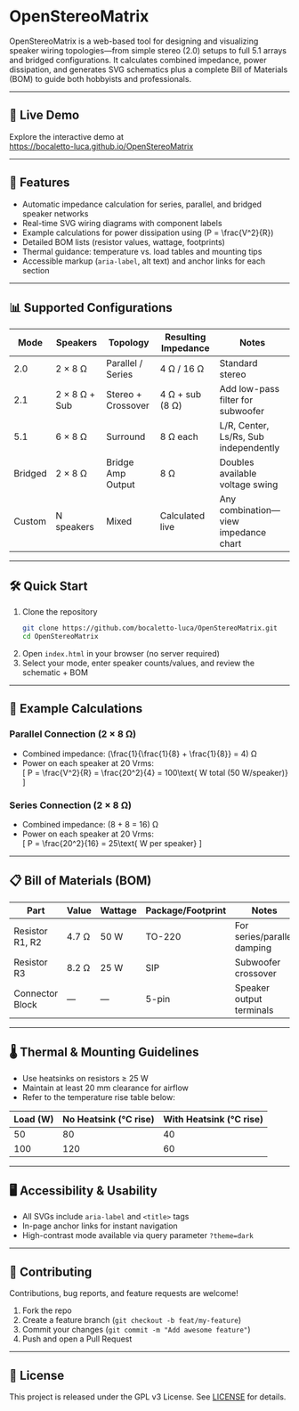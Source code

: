 # OpenStereoMatrix

OpenStereoMatrix is a web-based tool for designing and visualizing speaker wiring topologies—from simple stereo (2.0) setups to full 5.1 arrays and bridged configurations. It calculates combined impedance, power dissipation, and generates SVG schematics plus a complete Bill of Materials (BOM) to guide both hobbyists and professionals.

---

## 🔗 Live Demo

Explore the interactive demo at  
https://bocaletto-luca.github.io/OpenStereoMatrix

---

## 🚀 Features

- Automatic impedance calculation for series, parallel, and bridged speaker networks  
- Real-time SVG wiring diagrams with component labels  
- Example calculations for power dissipation using \(P = \frac{V^2}{R}\)  
- Detailed BOM lists (resistor values, wattage, footprints)  
- Thermal guidance: temperature vs. load tables and mounting tips  
- Accessible markup (`aria-label`, alt text) and anchor links for each section  

---

## 📊 Supported Configurations

| Mode     | Speakers      | Topology           | Resulting Impedance | Notes                                    |
|----------|---------------|--------------------|---------------------|------------------------------------------|
| 2.0      | 2 × 8 Ω       | Parallel / Series  | 4 Ω / 16 Ω          | Standard stereo                          |
| 2.1      | 2 × 8 Ω + Sub | Stereo + Crossover | 4 Ω + sub (8 Ω)     | Add low-pass filter for subwoofer        |
| 5.1      | 6 × 8 Ω       | Surround           | 8 Ω each            | L/R, Center, Ls/Rs, Sub independently    |
| Bridged  | 2 × 8 Ω       | Bridge Amp Output  | 8 Ω                | Doubles available voltage swing          |
| Custom   | N speakers    | Mixed              | Calculated live     | Any combination—view impedance chart     |

---

## 🛠️ Quick Start

1. Clone the repository  
   ```bash
   git clone https://github.com/bocaletto-luca/OpenStereoMatrix.git
   cd OpenStereoMatrix
   ```  
2. Open `index.html` in your browser (no server required)  
3. Select your mode, enter speaker counts/values, and review the schematic + BOM  

---

## 📐 Example Calculations

### Parallel Connection (2 × 8 Ω)
- Combined impedance: \(\frac{1}{\frac{1}{8} + \frac{1}{8}} = 4\) Ω  
- Power on each speaker at 20 Vrms:  
  \[
    P = \frac{V^2}{R} = \frac{20^2}{4} = 100\text{ W total (50 W/speaker)}
  \]

### Series Connection (2 × 8 Ω)
- Combined impedance: \(8 + 8 = 16\) Ω  
- Power on each speaker at 20 Vrms:  
  \[
    P = \frac{20^2}{16} = 25\text{ W per speaker}
  \]

---

## 📋 Bill of Materials (BOM)

| Part            | Value  | Wattage | Package/Footprint | Notes                          |
|-----------------|--------|---------|-------------------|--------------------------------|
| Resistor R1, R2 | 4.7 Ω  | 50 W    | TO-220           | For series/parallel damping    |
| Resistor R3     | 8.2 Ω  | 25 W    | SIP              | Subwoofer crossover            |
| Connector Block | —      | —       | 5-pin             | Speaker output terminals       |

---

## 🌡️ Thermal & Mounting Guidelines

- Use heatsinks on resistors ≥ 25 W  
- Maintain at least 20 mm clearance for airflow  
- Refer to the temperature rise table below:

| Load (W) | No Heatsink (°C rise) | With Heatsink (°C rise) |
|----------|-----------------------|-------------------------|
| 50       | 80                    | 40                      |
| 100      | 120                   | 60                      |

---

## 🖥️ Accessibility & Usability

- All SVGs include `aria-label` and `<title>` tags  
- In-page anchor links for instant navigation  
- High-contrast mode available via query parameter `?theme=dark`

---

## 🤝 Contributing

Contributions, bug reports, and feature requests are welcome!  
1. Fork the repo  
2. Create a feature branch (`git checkout -b feat/my-feature`)  
3. Commit your changes (`git commit -m "Add awesome feature"`)  
4. Push and open a Pull Request  

---

## 📄 License

This project is released under the GPL v3 License. See [LICENSE](LICENSE) for details.
